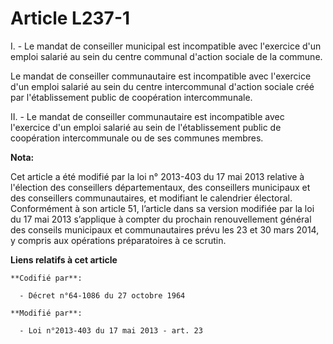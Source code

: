 # Article L237-1

I. - Le mandat de conseiller municipal est incompatible avec l'exercice d'un emploi salarié au sein du centre communal
d'action sociale de la commune.

Le mandat de conseiller communautaire est incompatible avec l'exercice d'un emploi salarié au sein du centre intercommunal
d'action sociale créé par l'établissement public de coopération intercommunale.

II. - Le mandat de conseiller communautaire est incompatible avec l'exercice d'un emploi salarié au sein de l'établissement
public de coopération intercommunale ou de ses communes membres.

**Nota:**

Cet article a été modifié par la loi n° 2013-403 du 17 mai 2013 relative à l'élection des conseillers départementaux, des
conseillers municipaux et des conseillers communautaires, et modifiant le calendrier électoral. Conformément à son article
51, l’article dans sa version modifiée par la loi du 17 mai 2013 s’applique à compter du prochain renouvellement général des
conseils municipaux et communautaires prévu les 23 et 30 mars 2014, y compris aux opérations préparatoires à ce scrutin.

**Liens relatifs à cet article**

	**Codifié par**:

	  - Décret n°64-1086 du 27 octobre 1964

	**Modifié par**:

	  - Loi n°2013-403 du 17 mai 2013 - art. 23

